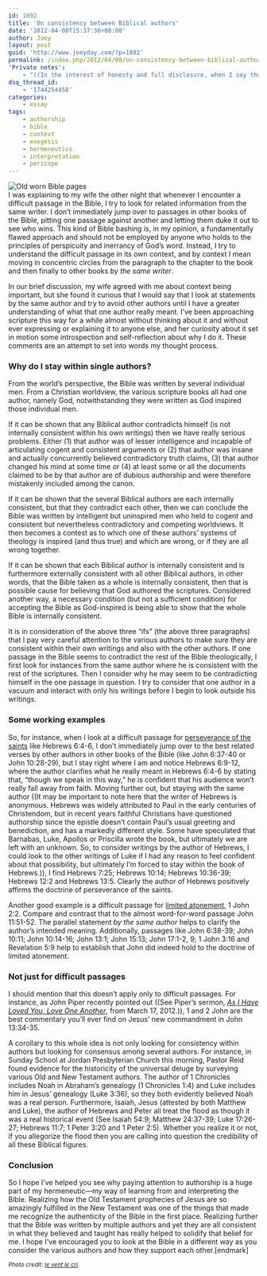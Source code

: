 ```yaml
---
id: 1892
title: 'On consistency between Biblical authors'
date: '2012-04-08T15:37:36+00:00'
author: Joey
layout: post
guid: 'http://www.joeyday.com/?p=1892'
permalink: /index.php/2012/04/08/on-consistency-between-biblical-authors/
'Private notes':
    - "((In the interest of honesty and full disclosure, when I say that a statement either agrees with or contradicts “the rest of the scriptures,” there is a very real possibility that what I actually mean is whether it is in harmony or discord with my pre-conceived Reformed worldview. In other words, I am keenly aware that I may be reading my already-held theological system into the text rather than drawing it out of the text, i.e., that I may be engaged in eisegesis instead of real exegesis.))\n\n<h3>Other random crap I probably shouldn't publish</h3>\n\nThe nine New Testament authors:\nAnonymous: Hebrews\nJames: James\nJohn: John, 1-2-3 John, Revelation\nJude: Jude\nLuke: Luke, Acts\nMark: Mark\nMatthew: Matthew\nPaul: Romans, 1-2 Corinthians, Galatians, Ephesians, Philippians, Colossians, 1-2 Thessalonians, 1-2 Timothy, Titus, Philemon\nPeter: 1-2 Peter\n\nOf the nine, I would say John, Paul, and Peter are the most Calvinistic authors. Maybe James is the only one I would say is possibly Arminian. (Haha, is it insane of me to characterize these authors in this way? If I truly believe in Reformed doctrines, which I do, shouldn’t I unequivocally affirm that all the authors were Calvinists? Maybe. Wasn’t Luther famous for insisting James shouldn’t be in the canon until he had a change of heart later in his lifetime? I don’t think I’m alone in my observations.)"
dsq_thread_id:
    - '1744254458'
categories:
    - essay
tags:
    - authorship
    - bible
    - context
    - exegesis
    - hermeneutics
    - interpretation
    - pericope
---
```


![](http://joeyday.com/wp-content/uploads/2012/04/2296855678_f348e0d954_b1.jpg "Old worn Bible pages")  
I was explaining to my wife the other night that whenever I encounter a difficult passage in the Bible, I try to look for related information from the same writer. I don’t immediately jump over to passages in other books of the Bible, pitting one passage against another and letting them duke it out to see who wins. This kind of Bible bashing is, in my opinion, a fundamentally flawed approach and should not be employed by anyone who holds to the principles of perspicuity and inerrancy of God’s word. Instead, I try to understand the difficult passage in its own context, and by context I mean moving in concentric circles from the paragraph to the chapter to the book and then finally to other books *by the same writer*.

In our brief discussion, my wife agreed with me about context being important, but she found it curious that I would say that I look at statements by the same author and try to avoid other authors until I have a greater understanding of what that one author really meant. I’ve been approaching scripture this way for a while almost without thinking about it and without ever expressing or explaining it to anyone else, and her curiosity about it set in motion some introspection and self-reflection about why I do it. These comments are an attempt to set into words my thought process.

### Why do I stay within single authors?

From the world’s perspective, the Bible was written by several individual men. From a Christian worldview, the various scripture books all had one author, namely God, notwithstanding they were written as God inspired those individual men.

If it can be shown that any Biblical author contradicts himself (is not internally consistent within his own writings) then we have really serious problems. Either (1) that author was of lesser intelligence and incapable of articulating cogent and consistent arguments or (2) that author was insane and actually concurrently believed contradictory truth claims, (3) that author changed his mind at some time or (4) at least some or all the documents claimed to be by that author are of dubious authorship and were therefore mistakenly included among the canon.

If it can be shown that the several Biblical authors are each internally consistent, but that they contradict each other, then we can conclude the Bible was written by intelligent but uninspired men who held to cogent and consistent but nevertheless contradictory and competing worldviews. It then becomes a contest as to which one of these authors’ systems of theology is inspired (and thus true) and which are wrong, or if they are all wrong together.

If it can be shown that each Biblical author is internally consistent and is furthermore externally consistent with all other Biblical authors, in other words, that the Bible taken as a whole is internally consistent, then that is possible cause for believing that God authored the scriptures. Considered another way, a necessary condition (but not a sufficient condition) for accepting the Bible as God-inspired is being able to show that the whole Bible is internally consistent.

It is in consideration of the above three “ifs” (the above three paragraphs) that I pay very careful attention to the various authors to make sure they are consistent within their own writings and also with the other authors. If one passage in the Bible seems to contradict the rest of the Bible theologically, I first look for instances from the same author where he is consistent with the rest of the scriptures. Then I consider why he may seem to be contradicting himself in the one passage in question. I try to consider that one author in a vacuum and interact with only his writings before I begin to look outside his writings.

### Some working examples

So, for instance, when I look at a difficult passage for [perseverance of the saints](http://www.theopedia.com/Perseverance_of_the_saints) like Hebrews 6:4-6, I don’t immediately jump over to the best related verses by other authors in other books of the Bible (like John 6:37-40 or John 10:28-29), but I stay right where I am and notice Hebrews 6:9-12, where the author clarifies what he really meant in Hebrews 6:4-6 by stating that, “though we speak in this way,” he is confident that his audience won’t really fall away from faith. Moving further out, but staying with the same author ((It may be important to note here that the writer of Hebrews is anonymous. Hebrews was widely attributed to Paul in the early centuries of Christendom, but in recent years faithful Christians have questioned authorship since the epistle doesn’t contain Paul’s usual greeting and benediction, and has a markedly different style. Some have speculated that Barnabas, Luke, Apollos or Priscilla wrote the book, but ultimately we are left with an unknown. So, to consider writings by the author of Hebrews, I could look to the other writings of Luke if I had any reason to feel confident about that possibility, but ultimately I’m forced to stay within the book of Hebrews.)), I find Hebrews 7:25; Hebrews 10:14; Hebrews 10:36-39; Hebrews 12:2 and Hebrews 13:5. Clearly the author of Hebrews positively affirms the doctrine of perseverance of the saints.

Another good example is a difficult passage for [limited atonement](http://www.theopedia.com/Definite_atonement), 1 John 2:2. Compare and contrast that to the almost word-for-word passage John 11:51-52. The parallel statement *by the same author* helps to clarify the author’s intended meaning. Additionally, passages like John 6:38-39; John 10:11; John 10:14-16; John 13:1; John 15:13; John 17:1-2, 9; 1 John 3:16 and Revelation 5:9 help to establish that John did indeed hold to the doctrine of limited atonement.

### Not just for difficult passages

I should mention that this doesn’t apply only to difficult passages. For instance, as John Piper recently pointed out ((See Piper’s sermon, *[As I Have Loved You, Love One Another](http://www.desiringgod.org/resource-library/sermons/as-i-have-loved-you-love-one-another)*, from March 17, 2012.)), 1 and 2 John are the best commentary you’ll ever find on Jesus’ new commandment in John 13:34-35.

A corollary to this whole idea is not only looking for consistency within authors but looking for consensus among several authors. For instance, in Sunday School at Jordan Presbyterian Church this morning, Pastor Reid found evidence for the historicity of the universal deluge by surveying various Old and New Testament authors. The author of 1 Chronicles includes Noah in Abraham’s genealogy (1 Chronicles 1:4) and Luke includes him in Jesus’ genealogy (Luke 3:36), so they both evidently believed Noah was a real person. Furthermore, Isaiah, Jesus (attested by both Matthew and Luke), the author of Hebrews and Peter all treat the flood as though it was a real historical event (See Isaiah 54:9; Matthew 24:37-39; Luke 17:26-27; Hebrews 11:7; 1 Peter 3:20 and 1 Peter 2:5). Whether you realize it or not, if you allegorize the flood then you are calling into question the credibility of all these Biblical figures.

### Conclusion

So I hope I’ve helped you see why paying attention to authorship is a huge part of my hermeneutic—my way of learning from and interpreting the Bible. Realizing how the Old Testament prophecies of Jesus are so amazingly fulfilled in the New Testament was one of the things that made me recognize the authenticity of the Bible in the first place. Realizing further that the Bible was written by multiple authors and yet they are all consistent in what they believed and taught has really helped to solidify that belief for me. I hope I’ve encouraged you to look at the Bible in a different way as you consider the various authors and how they support each other.\[endmark\]

<small>*Photo credit: [le vent le cri](http://www.flickr.com/photos/21836224@N02/2296855678/).*</small>